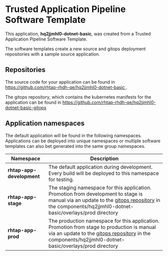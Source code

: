 # Trusted Application Pipeline Software Template

This application, **hq2jjmhl0-dotnet-basic**, was created from a Trusted Application Pipeline Software Template.

The software templates create a new source and gitops deployment repositories with a sample source application. 

## Repositories

The source code for your application can be found in [https://github.com/rhtap-rhdh-qe/hq2jjmhl0-dotnet-basic ](https://github.com/rhtap-rhdh-qe/hq2jjmhl0-dotnet-basic ).
 
The gitops repository, which contains the kubernetes manifests for the application can be found in 
[https://github.com/rhtap-rhdh-qe/hq2jjmhl0-dotnet-basic-gitops ](https://github.com/rhtap-rhdh-qe/hq2jjmhl0-dotnet-basic-gitops ) 

## Application namespaces 

The default application will be found in the following namespaces. Applications can be deployed into unique namespaces or multiple software templates can also bet generated into the same group namespaces.  

|  Namespace   |  Description   |  
| -------- | -------- |   
| **rhtap-app-development** | The default application during development. Every build will be deployed to this namespace for testing. | 
| **rhtap-app-stage** | The staging namespace for this application. Promotion from development to stage is manual via an update to the [gitops repository](https://github.com/rhtap-rhdh-qe/hq2jjmhl0-dotnet-basic-gitops ) in the components/hq2jjmhl0-dotnet-basic/overlays/prod directory |  
| **rhtap-app-prod** | The production namespace for this application. Promotion from stage to production is manual via an update to the [gitops repository](https://github.com/rhtap-rhdh-qe/hq2jjmhl0-dotnet-basic-gitops ) in the components/hq2jjmhl0-dotnet-basic/overlays/prod directory | 